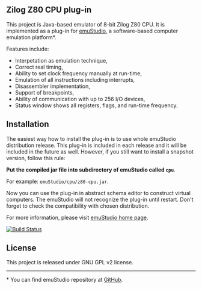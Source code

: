 Zilog Z80 CPU plug-in
----------------------

This project is Java-based emulator of 8-bit Zilog Z80 CPU. It is implemented as a plug-in for
[emuStudio](http://emustudio.sf.net), a software-based computer emulation platform\*.

Features include:

* Interpetation as emulation technique,
* Correct real timing,
* Ability to set clock frequency manually at run-time,
* Emulation of all instructions including interrupts,
* Disassembler implementation,
* Support of breakpoints,
* Ability of communication with up to 256 I/O devices,
* Status window shows all registers, flags, and run-time frequency.

Installation
------------

The easiest way how to install the plug-in is to use whole emuStudio distribution release. This plug-in is
included in each release and it will be included in the future as well. However, if you still want to install
a snapshot version, follow this rule: 

**Put the compiled jar file into subdirectory of emuStudio called `cpu`**.

For example: `emuStudio/cpu/z80-cpu.jar`.

Now you can use the plug-in in abstract schema editor to construct virtual computers. The emuStudio
will not recognize the plug-in until restart. Don't forget to check the compatibility with chosen
distribution.

For more information, please visit [emuStudio home page](http://emustudio.sourceforge.net/downloads.html).

[![Build Status](https://travis-ci.org/vbmacher/z80-cpu.png)](https://travis-ci.org/vbmacher/z80-cpu)

License
-------

This project is released under GNU GPL v2 license.

* * *

\* You can find emuStudio repository at [GitHub](http://github.com/vbmacher/emuStudio).

